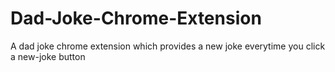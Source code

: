 # Dad-Joke-Chrome-Extension
A dad joke chrome extension which provides a new joke everytime you click a new-joke button
